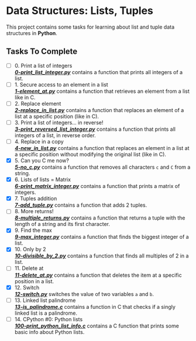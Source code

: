 # Data Structures: Lists, Tuples

This project contains some tasks for learning about list and tuple data structures in **Python**.

## Tasks To Complete

+ [ ] 0\. Print a list of integers <br/>_**[0-print_list_integer.py](0-print_list_integer.py)**_  contains a function that prints all integers of a list.
+ [ ] 1\. Secure access to an element in a list <br/>_**[1-element_at.py](1-element_at.py)**_  contains a function that retrieves an element from a list like in C.
+ [ ] 2\. Replace element <br/>_**[2-replace_in_list.py](2-replace_in_list.py)**_  contains a function that replaces an element of a list at a specific position (like in C).
+ [ ] 3\. Print a list of integers... in reverse! <br/>_**[3-print_reversed_list_integer.py](3-print_reversed_list_integer.py)**_  contains a function that prints all integers of a list, in reverse order.
+ [ ] 4\. Replace in a copy <br/>_**[4-new_in_list.py](4-new_in_list.py)**_  contains a function that replaces an element in a list at a specific position without modifying the original list (like in C).
+ [x] 5\. Can you C me now? <br/>_**[5-no_c.py](5-no_c.py)**_  contains a function that removes all characters `c` and `C` from a string.
+ [x] 6\. Lists of lists = Matrix <br/>_**[6-print_matrix_integer.py](6-print_matrix_integer.py)**_  contains a function that prints a matrix of integers.
+ [x] 7\. Tuples addition <br/>_**[7-add_tuple.py](7-add_tuple.py)**_  contains a function that adds 2 tuples.
+ [ ] 8\. More returns! <br/>_**[8-multiple_returns.py](8-multiple_returns.py)**_  contains a function that returns a tuple with the length of a string and its first character.
+ [x] 9\. Find the max <br/>_**[9-max_integer.py](9-max_integer.py)**_  contains a function that finds the biggest integer of a list.
+ [x] 10\. Only by 2 <br/>_**[10-divisible_by_2.py](10-divisible_by_2.py)**_  contains a function that finds all multiples of 2 in a list.
+ [ ] 11\. Delete at <br/>_**[11-delete_at.py](11-delete_at.py)**_  contains a function that deletes the item at a specific position in a list.
+ [x] 12\. Switch <br/>_**[12-switch.py](12-switch.py)**_  switches the value of  two variables `a` and `b`.
+ [ ] 13\. Linked list palindrome <br/>_**[13-is_palindrome.c](13-is_palindrome.c)**_  contains a function in C that checks if a singly linked list is a palindrome.
+ [ ] 14\. CPython #0: Python lists <br/>_**[100-print_python_list_info.c](100-print_python_list_info.c)**_  contains a C function that prints some basic info about Python lists.

